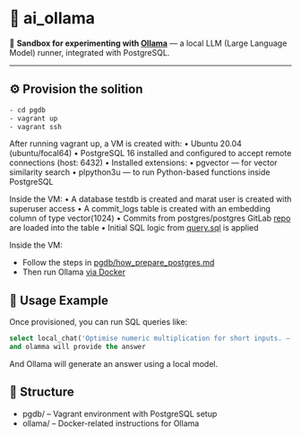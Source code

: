 # 🧠 ai_ollama

🧪 **Sandbox for experimenting with [Ollama](https://ollama.com/)** — a local LLM (Large Language Model) runner, integrated with PostgreSQL.

---

## ⚙️ Provision the solition 
```bash
- cd pgdb
- vagrant up
- vagrant ssh 
```
After running vagrant up, a VM is created with:
	•	Ubuntu 20.04 (ubuntu/focal64)
	•	PostgreSQL 16 installed and configured to accept remote connections (host: 6432)
	•	Installed extensions:
	•	pgvector — for vector similarity search
	•	plpython3u — to run Python-based functions inside PostgreSQL

Inside the VM:
	•	A database testdb is created and marat user is created with superuser access
	•	A commit_logs table is created with an embedding column of type vector(1024)
	•	Commits from postgres/postgres GitLab [repo](https://gitlab.com/postgres/postgres.git) are loaded into the table
	•	Initial SQL logic from [query.sql](query.sql) is applied

Inside the VM:
- Follow the steps in [pgdb/how_prepare_postgres.md](pgdb/how_prepare_postgres.md)
- Then run Ollama [via Docker](ollama/llama3.md)

## 🧪 Usage Example
Once provisioned, you can run SQL queries like:
```sql
select local_chat('Optimise numeric multiplication for short inputs. – when, who, etc.');
and olamma will provide the answer  
```
And Ollama will generate an answer using a local model.

## 📂 Structure
- pgdb/ – Vagrant environment with PostgreSQL setup
- ollama/ – Docker-related instructions for Ollama